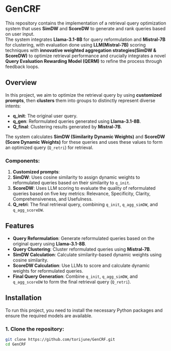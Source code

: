 # GenCRF
This repository contains the implementation of a retrieval query optimization system that uses **SimDW** and **ScoreDW** to generate and rank queries based on user input.   
The system integrates **Llama-3.1-8B** for query reformulation and **Mistral-7B** for clustering, with evaluation done using **LLM(Mistral-7B)** scoring techniques with **innovative weighted aggregation strategies(SimDW & ScoreDW)** to optimize retrieval performance and crucially integrates a novel **Query Evaluation Rewarding Model (QERM)** to refine the process through feedback loops.

## Overview
In this project, we aim to optimize the retrieval query by using **customized prompts**, then **clusters** them into groups to distinctly represent diverse intents:
- **q_init**: The original user query.
- **q_gen**: Reformulated queries generated using **Llama-3.1-8B**.
- **Q_final**: Clustering results generated by **Mistral-7B**.

The system calculates **SimDW (Similarity Dynamic Weights)** and **ScoreDW (Score Dynamic Weights)** for these queries and uses these values to form an optimized query (`Q_retri`) for retrieval.

### Components:
1. **Customized prompts**: 
2. **SimDW**: Uses cosine similarity to assign dynamic weights to reformulated queries based on their similarity to `q_init`.
3. **ScoreDW**: Uses LLM scoring to evaluate the quality of reformulated queries based on five key metrics: Relevance, Specificity, Clarity, Comprehensiveness, and Usefulness.
4. **Q_retri**: The final retrieval query, combining `q_init`, `q_agg_simDW`, and `q_agg_scoreDW`.

## Features

- **Query Reformulation**: Generate reformulated queries based on the original query using **Llama-3.1-8B**.
- **Query Clustering**: Cluster reformulated queries using **Mistral-7B**.
- **SimDW Calculation**: Calculate similarity-based dynamic weights using cosine similarity.
- **ScoreDW Calculation**: Use LLMs to score and calculate dynamic weights for reformulated queries.
- **Final Query Generation**: Combine `q_init`, `q_agg_simDW`, and `q_agg_scoreDW` to form the final retrieval query (`Q_retri`).

## Installation

To run this project, you need to install the necessary Python packages and ensure the required models are available.

### 1. Clone the repository:

```bash
git clone https://github.com/torijune/GenCRF.git
cd GenCRF
